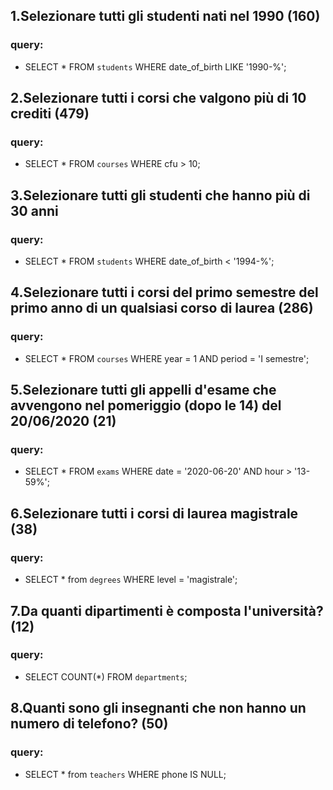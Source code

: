 
## 1.Selezionare tutti gli studenti nati nel 1990 (160)
### query: 
- SELECT * FROM `students` WHERE date_of_birth LIKE '1990-%';

## 2.Selezionare tutti i corsi che valgono più di 10 crediti (479)
### query:
- SELECT * FROM `courses` WHERE cfu > 10;

## 3.Selezionare tutti gli studenti che hanno più di 30 anni
### query:
- SELECT * FROM `students` WHERE date_of_birth < '1994-%';

## 4.Selezionare tutti i corsi del primo semestre del primo anno di un qualsiasi corso di laurea (286)
### query:
- SELECT * FROM `courses` WHERE year = 1 AND period = 'I semestre';

## 5.Selezionare tutti gli appelli d'esame che avvengono nel pomeriggio (dopo le 14) del 20/06/2020 (21)
### query:
- SELECT * FROM `exams` WHERE date = '2020-06-20' AND hour > '13-59%';
<!-- ho escluso l'edge case dell'esame alle 14 in punto -->

## 6.Selezionare tutti i corsi di laurea magistrale (38)
### query:
- SELECT * from `degrees` WHERE level = 'magistrale';

## 7.Da quanti dipartimenti è composta l'università? (12)
### query:
- SELECT COUNT(*) FROM `departments`;

## 8.Quanti sono gli insegnanti che non hanno un numero di telefono? (50)
### query:
- SELECT * from `teachers` WHERE phone IS NULL;
